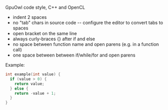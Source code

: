 GpuOwl code style, C++ and OpenCL

- indent 2 spaces
- no "tab" chars in source code -- configure the editor to convert tabs to spaces
- open bracket on the same line
- always curly-braces {} after if and else
- no space between function name and open parens (e.g. in a function call)
- one space between between if/while/for and open parens

Example:
```C++
int example(int value) {
  if (value > 0) {
    return value;
  } else {
    return -value + 1;
  }
}

```
